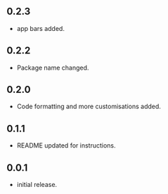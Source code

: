 ## 0.2.3

* app bars added.

## 0.2.2

* Package name changed.

## 0.2.0

* Code formatting and more customisations added.

## 0.1.1

* README updated for instructions.

## 0.0.1

* initial release.
